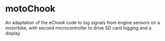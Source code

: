 # motoChook
An adaptation of the eChook code to log signals from engine sensors on a motorbike, with second microcontroller to drive SD card logging and a display.
